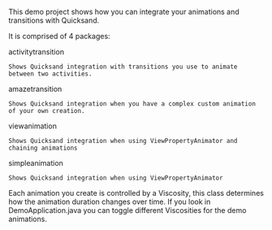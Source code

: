 This demo project shows how you can integrate your animations and transitions with Quicksand.

It is comprised of 4 packages:

activitytransition

    Shows Quicksand integration with transitions you use to animate between two activities.

amazetransition

    Shows Quicksand integration when you have a complex custom animation of your own creation.

viewanimation

    Shows Quicksand integration when using ViewPropertyAnimator and chaining animations

simpleanimation

    Shows Quicksand integration when using ViewPropertyAnimator

Each animation you create is controlled by a Viscosity, this class determines how the animation duration changes over time.
If you look in DemoApplication.java you can toggle different Viscosities for the demo animations.
